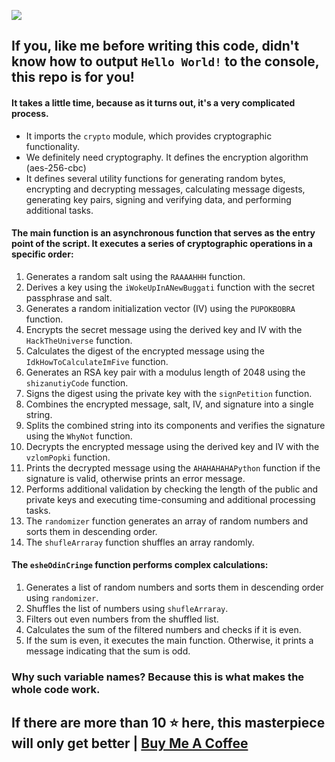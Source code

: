 ![](https://cdn.discordapp.com/attachments/877259007339941988/1109131311081336863/2023-05-19_17.51.21.png)
## If you, like me before writing this code, didn't know how to output `Hello World!` to the console, this repo is for you!
#### It takes a little time, because as it turns out, it's a very complicated process.
* It imports the `crypto` module, which provides cryptographic functionality.
* We definitely need cryptography. It defines the encryption algorithm (aes-256-cbc)
* It defines several utility functions for generating random bytes, encrypting and decrypting messages, calculating message digests, generating key pairs, signing and verifying data, and performing additional tasks.
#### The main function is an asynchronous function that serves as the entry point of the script. It executes a series of cryptographic operations in a specific order:
1. Generates a random salt using the `RAAAAHHH` function.
2. Derives a key using the `iWokeUpInANewBuggati` function with the secret passphrase and salt.
3. Generates a random initialization vector (IV) using the `PUPOKBOBRA` function.
4. Encrypts the secret message using the derived key and IV with the `HackTheUniverse` function.
5. Calculates the digest of the encrypted message using the `IdkHowToCalculateImFive` function.
6. Generates an RSA key pair with a modulus length of 2048 using the `shizanutiyCode` function.
7. Signs the digest using the private key with the `signPetition` function.
8. Combines the encrypted message, salt, IV, and signature into a single string.
9. Splits the combined string into its components and verifies the signature using the `WhyNot` function.
10. Decrypts the encrypted message using the derived key and IV with the `vzlomPopki` function.
11. Prints the decrypted message using the `AHAHAHAHAPython` function if the signature is valid, otherwise prints an error message.
12. Performs additional validation by checking the length of the public and private keys and executing time-consuming and additional processing tasks.
13. The `randomizer` function generates an array of random numbers and sorts them in descending order.
14. The `shufleArraray` function shuffles an array randomly.
#### The `esheOdinCringe` function performs complex calculations:
1. Generates a list of random numbers and sorts them in descending order using `randomizer`.
2. Shuffles the list of numbers using `shufleArraray`.
3. Filters out even numbers from the shuffled list.
4. Calculates the sum of the filtered numbers and checks if it is even.
5. If the sum is even, it executes the main function. Otherwise, it prints a message indicating that the sum is odd.
### Why such variable names? Because this is what makes the whole code work.
## If there are more than 10 ⭐️ here, this masterpiece will only get better | [Buy Me A Coffee](https://www.buymeacoffee.com/alexcitten)
